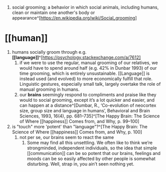1. social grooming; a behavior in which social animals, including humans, clean or maintain one another's body or appearance^[https://en.wikipedia.org/wiki/Social_grooming]

# [[human]]
1. humans socially groom through e.g. **[[language]]**^[https://psychology.stackexchange.com/a/7612]
	1. if we were to use the regular, manual grooming of our relatives, we would have to spend around half (e.g. 42% in Dunbar 1993) of our time grooming, which is entirely unsustainable. [[Language]] is instead used (and evolved) to more economically fulfill that role. Linguistic gestures, especially small talk, largely overtake the role of manual grooming in humans.
	2. our **brains** seemingly respond to compliments and praise like they would to social grooming, except it’s a lot quicker and easier, and can happen at a distance^[Dumbar, R., ‘Co-evolution of neocortex size, group size and language in humans’, Behavioral and Brain Sciences, 1993, 16(4), pp. 681–735]^[The Happy Brain: The Science of Where [[happiness]] Comes from, and Why, p. 99–100]
2. is "touch" more 'potent' than "language"?^[The Happy Brain: The Science of Where [[happiness]] Comes from, and Why, p. 100]
	1. not per se, our brains seem to react the same
		1. Some may find all this unsettling. We often like to think we’re strongminded, independent individuals, so the idea that simple [[communication]] can be so potent that our brains, feelings and moods can be so easily affected by other people is somewhat disturbing. Well, strap in, you ain’t seen nothing yet.